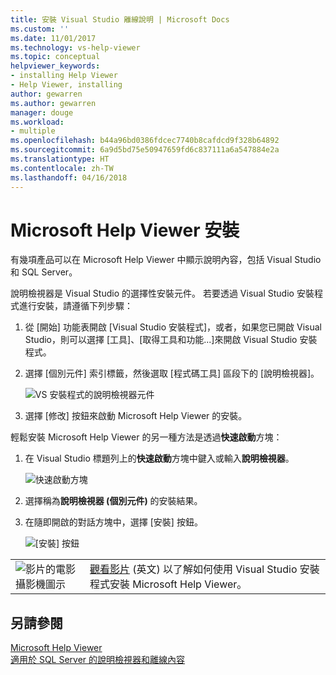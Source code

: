 ```yaml
---
title: 安裝 Visual Studio 離線說明 | Microsoft Docs
ms.custom: ''
ms.date: 11/01/2017
ms.technology: vs-help-viewer
ms.topic: conceptual
helpviewer_keywords:
- installing Help Viewer
- Help Viewer, installing
author: gewarren
ms.author: gewarren
manager: douge
ms.workload:
- multiple
ms.openlocfilehash: b44a96bd0386fdcec7740b8cafdcd9f328b64892
ms.sourcegitcommit: 6a9d5bd75e50947659fd6c837111a6a547884e2a
ms.translationtype: HT
ms.contentlocale: zh-TW
ms.lasthandoff: 04/16/2018
---
```

# <a name="microsoft-help-viewer-installation"></a>Microsoft Help Viewer 安裝

有幾項產品可以在 Microsoft Help Viewer 中顯示說明內容，包括 Visual Studio 和 SQL Server。

說明檢視器是 Visual Studio 的選擇性安裝元件。 若要透過 Visual Studio 安裝程式進行安裝，請遵循下列步驟：

1. 從 [開始] 功能表開啟 [Visual Studio 安裝程式]，或者，如果您已開啟 Visual Studio，則可以選擇 [工具]、[取得工具和功能...]來開啟 Visual Studio 安裝程式。

1. 選擇 [個別元件] 索引標籤，然後選取 [程式碼工具] 區段下的 [說明檢視器]。

   ![VS 安裝程式的說明檢視器元件](media/help_viewer_vs_installer.png)

1. 選擇 [修改] 按鈕來啟動 Microsoft Help Viewer 的安裝。

輕鬆安裝 Microsoft Help Viewer 的另一種方法是透過**快速啟動**方塊：

1. 在 Visual Studio 標題列上的**快速啟動**方塊中鍵入或輸入**說明檢視器**。

   ![快速啟動方塊](media/help_viewer_quick_launch.png)

1. 選擇稱為**說明檢視器 (個別元件)** 的安裝結果。

1. 在隨即開啟的對話方塊中，選擇 [安裝] 按鈕。

   ![[安裝] 按鈕](media/help_viewer_install.png)

|         |         |
|---------|---------|
|  ![影片的電影攝影機圖示](../install/media/video-icon.png "觀看影片")  |  [觀看影片](https://mva.microsoft.com/en-us/training-courses/getting-started-with-visual-studio-2017-17798?l=ZMfaVID6D_7411787171) (英文) 以了解如何使用 Visual Studio 安裝程式安裝 Microsoft Help Viewer。 |

## <a name="see-also"></a>另請參閱

[Microsoft Help Viewer](../ide/microsoft-help-viewer.md)  
[適用於 SQL Server 的說明檢視器和離線內容](/sql/sql-server/sql-server-help-installation)
